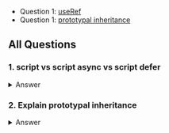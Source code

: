 - Question 1: [useRef](#1-script-vs-script-async-vs-script-defer)
- Question 1: [prototypal inheritance](#2-explain-prototypal-inheritance)

## All Questions

### 1. script vs script async vs script defer

<details>
<summary>Answer</summary>

- async scripts fetched in order in order but execute as soon as possible and do not block the HTML parser (no render blocking), so in a sense you cannot guarantee the order of execution

- defer scripts are fetch in order as well but execute only after HTML parsing is complete, so they are executed in order (great for scripts that rely on each other)

- when you have async and defer in the same script, async takes precedence, unless browser does not support async

</details>

### 2. Explain prototypal inheritance

<details>
<summary>Answer</summary>

</details>
